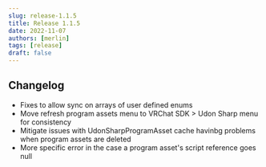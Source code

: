 ```yaml
---
slug: release-1.1.5
title: Release 1.1.5
date: 2022-11-07
authors: [merlin]
tags: [release]
draft: false
---
```


## Changelog

- Fixes to allow sync on arrays of user defined enums
- Move refresh program assets menu to VRChat SDK > Udon Sharp menu for consistency
- Mitigate issues with UdonSharpProgramAsset cache havinbg problems when program assets are deleted
- More specific error in the case a program asset's script reference goes null